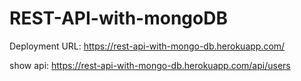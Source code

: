 # REST-API-with-mongoDB

Deployment URL: https://rest-api-with-mongo-db.herokuapp.com/

show api: https://rest-api-with-mongo-db.herokuapp.com/api/users
